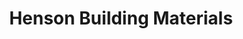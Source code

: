 ---
title: "Henson Building Materials"
url: /linville/henson-building-materials/
shop: Eisenwaren
---